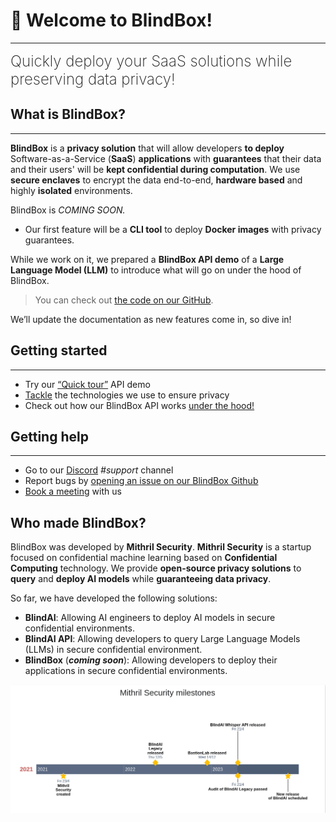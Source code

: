 # 👋 Welcome to BlindBox!
________________________________________________________

<font size="5"><span style="font-weight: 200">
Quickly deploy your SaaS solutions while preserving data privacy!
</font></span>

## What is BlindBox?
________________________________________________________

**BlindBox** is a **privacy solution** that will allow developers **to deploy** Software-as-a-Service (**SaaS**) **applications** with **guarantees** that their data and their users' will be **kept confidential during computation**. We use **secure enclaves** to encrypt the data end-to-end, **hardware based** and highly **isolated** environments. 

BlindBox is *COMING SOON.*

+ Our first feature will be a **CLI tool** to deploy **Docker images** with privacy guarantees.

While we work on it, we prepared a **BlindBox API demo** of a **Large Language Model (LLM)** to introduce what will go on under the hood of BlindBox.  

> You can check out [the code on our GitHub](https://github.com/mithril-security/blindai/). 

We’ll update the documentation as new features come in, so dive in!

## Getting started
________________________________________________________

- Try our [“Quick tour”](./docs/getting-started/quick-tour.ipynb) API demo
- [Tackle](./docs/getting-started/confidential_computing.md) the technologies we use to ensure privacy
- Check out how our BlindBox API works [under the hood!](./docs/getting-started/under-the-hood.ipynb)

## Getting help
________________________________________________________

- Go to our [Discord](https://discord.com/invite/TxEHagpWd4) *#support* channel
- Report bugs by [opening an issue on our BlindBox Github](https://github.com/mithril-security/blindai/issues)
- [Book a meeting](https://calendly.com/contact-mithril-security/15mins?month=2022-11) with us

## Who made BlindBox?

BlindBox was developed by **Mithril Security**. **Mithril Security** is a startup focused on confidential machine learning based on **Confidential Computing** technology. We provide **open-source privacy solutions** to **query** and **deploy AI models** while **guaranteeing data privacy**.

So far, we have developed the following solutions:

- **BlindAI**: Allowing AI engineers to deploy AI models in secure confidential environments.
- **BlindAI API**: Allowing developers to query Large Language Models (LLMs) in secure confidential environment.
- **BlindBox** (***coming soon***): Allowing developers to deploy their applications in secure confidential environments.

![Mithril Timeline](./assets/timeline.png)